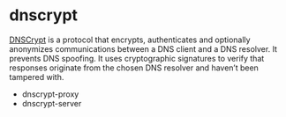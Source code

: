 dnscrypt
========

[DNSCrypt][1] is a protocol that encrypts, authenticates and optionally anonymizes
communications between a DNS client and a DNS resolver. It prevents DNS
spoofing. It uses cryptographic signatures to verify that responses originate
from the chosen DNS resolver and haven’t been tampered with.

- dnscrypt-proxy
- dnscrypt-server

[1]: https://dnscrypt.info/
